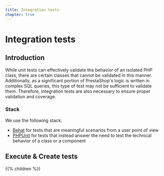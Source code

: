 ```yaml
---
title: Integration tests
chapter: true
---
```


# Integration tests
## Introduction

While unit tests can effectively validate the behavior of an isolated PHP class, there are certain classes that cannot be validated in this manner. Additionally, as a significant portion of PrestaShop's logic is written in complex SQL queries, this type of test may not be sufficient to validate them. Therefore, integration tests are also necessary to ensure proper validation and coverage.

### Stack

We use the following stack:

* [Behat](https://behat.org) for tests that are meaningful scenarios from a user point of view
* [PHPUnit](https://phpunit.de) for tests that instead answer the need to test the technical behavior of a class or a component

## Execute & Create tests

{{% children %}}
